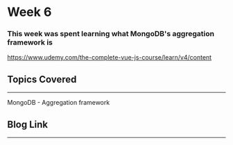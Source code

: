 # Week 6
### This week was spent learning what MongoDB's aggregation framework is

https://www.udemy.com/the-complete-vue-js-course/learn/v4/content


## Topics Covered 
---
MongoDB
	- Aggregation framework


## Blog Link
---

